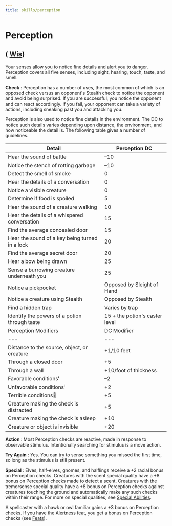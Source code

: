 ```yaml
---
title: skills/perception
---
```

# Perception

## ( [Wis](../gettingStarted#_wisdom))

Your senses allow you to notice fine details and alert you to danger. Perception covers all five senses, including sight, hearing, touch, taste, and smell.

**Check** : Perception has a number of uses, the most common of which is an opposed check versus an opponent's Stealth check to notice the opponent and avoid being surprised. If you are successful, you notice the opponent and can react accordingly. If you fail, your opponent can take a variety of actions, including sneaking past you and attacking you.

Perception is also used to notice fine details in the environment. The DC to notice such details varies depending upon distance, the environment, and how noticeable the detail is. The following table gives a number of guidelines.

| Detail | Perception DC |
| --- | --- |
| Hear the sound of battle | –10 |
| Notice the stench of rotting garbage | –10 |
| Detect the smell of smoke | 0 |
| Hear the details of a conversation | 0 |
| Notice a visible creature | 0 |
| Determine if food is spoiled | 5 |
| Hear the sound of a creature walking | 10 |
| Hear the details of a whispered conversation | 15 |
| Find the average concealed door | 15 |
| Hear the sound of a key being turned in a lock | 20 |
| Find the average secret door | 20 |
| Hear a bow being drawn | 25 |
| Sense a burrowing creature underneath you | 25 |
| Notice a pickpocket | Opposed by Sleight of Hand |
| Notice a creature using Stealth | Opposed by Stealth |
| Find a hidden trap | Varies by trap |
| Identify the powers of a potion through taste | 15 + the potion's caster level |
| Perception Modifiers | DC Modifier |
| --- | --- |
| Distance to the source, object, or creature | +1/10 feet |
| Through a closed door | +5 |
| Through a wall | +10/foot of thickness |
| Favorable conditionsⁱ | –2 |
| Unfavorable conditionsⁱ | +2 |
| Terrible conditions⁲ | +5 |
| Creature making the check is distracted | +5 |
| Creature making the check is asleep | +10 |
| Creature or object is invisible | +20 |

**Action** : Most Perception checks are reactive, made in response to observable stimulus. Intentionally searching for stimulus is a move action.

**Try Again** : Yes. You can try to sense something you missed the first time, so long as the stimulus is still present.

**Special** : Elves, half-elves, gnomes, and halflings receive a +2 racial bonus on Perception checks. Creatures with the scent special quality have a +8 bonus on Perception checks made to detect a scent. Creatures with the tremorsense special quality have a +8 bonus on Perception checks against creatures touching the ground and automatically make any such checks within their range. For more on special qualities, see [Special Abilities](../glossary#_appendix-1-special-abilities).

A spellcaster with a hawk or owl familiar gains a +3 bonus on Perception checks. If you have the [Alertness](../feats#_alertness) feat, you get a bonus on Perception checks (see [Feats](../feats)).

